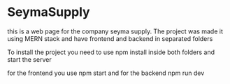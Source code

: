 # SeymaSupply
this is a web page for the company seyma supply. 
The project was made it using MERN stack and have frontend and backend in separated folders

To install the project you need to use npm install inside both folders and start the server

for the frontend you use npm start and for the backend npm run dev

